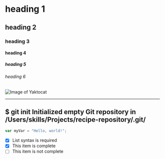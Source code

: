 # heading 1
## heading 2
### heading 3
#### heading 4
##### heading 5
###### heading 6

![Image of Yaktocat](https://octodex.github.com/images/yaktocat.png)

----

$ git init
Initialized empty Git repository in /Users/skills/Projects/recipe-repository/.git/
-----

``` javascript
var myVar = "Hello, world!";
```
- [x] List syntax is required
- [x] This item is complete
- [ ] This item is not complete
